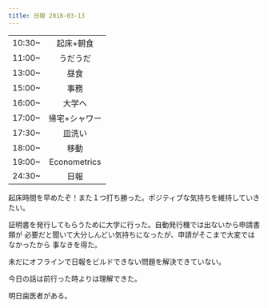 ```yaml
---
title: 日報 2018-03-13
---
```


|||
|:-|:-:|
|10:30~|起床+朝食|
|11:00~|うだうだ|
|13:00~|昼食|
|15:00~|事務|
|16:00~|大学へ|
|17:00~|帰宅+シャワー|
|17:30~|皿洗い|
|18:00~|移動|
|19:00~|Econometrics|
|24:30~|日報|

起床時間を早めたぞ！また１つ打ち勝った。ポジティブな気持ちを維持していきたい。

証明書を発行してもらうために大学に行った。自動発行機では出ないから申請書類が
必要だと聞いて大分しんどい気持ちになったが、申請がそこまで大変ではなかったから
事なきを得た。

未だにオフラインで日報をビルドできない問題を解決できていない。

今日の話は前行った時よりは理解できた。

明日歯医者がある。

